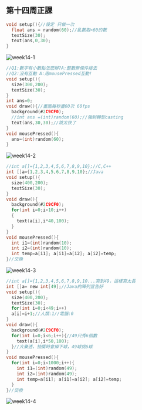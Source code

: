 ## 第十四周正課

```c
void setup(){//設定 只做一次
  float ans = random(60);//亂數取<60的數
  textSize(30);
  text(ans,0,30);
}
```
![week14-1](https://user-images.githubusercontent.com/71545492/119921479-a773f880-bfa0-11eb-90f0-79c0d9923b94.png)


```c
//Q1:數字有小數點怎麼辦?A:整數無條件捨去
//Q2:沒有互動 A:用mousePressed互動!
void setup(){
  size(300,200);
  textSize(30);
}
int ans=0;
void draw(){//畫圖每秒畫60次 60fps
  background(#2C9CF0);
  //int ans =(int)random(60);//強制轉型casting
  text(ans,30,30);//跳太快了
}
void mousePressed(){
  ans=(int)random(60);
}
```
![week14-2](https://user-images.githubusercontent.com/71545492/119921486-aba01600-bfa0-11eb-92a6-6c47cd3b2126.png)


```c
//int a[]={1,2,3,4,5,6,7,8,9,10};//C,C++
int []a={1,2,3,4,5,6,7,8,9,10};//Java
void setup(){
  size(400,200);
  textSize(30);
}
void draw(){
  background(#2C9CF0);
  for(int i=0;i<10;i++)
  {
    text(a[i],i*40,100);
  }
}
void mousePressed(){
  int i1=(int)random(10);
  int i2=(int)random(10);
  int temp=a[i1]; a[i1]=a[i2]; a[i2]=temp;
}//交換
```
![week14-3](https://user-images.githubusercontent.com/71545492/119924372-09832c80-bfa6-11eb-9fd5-02e6d676e9cc.png)


```c
//int a[]={1,2,3,4,5,6,7,8,9,10...寫到49，這樣寫太長
int []a= new int[49];//Java的陣列宣告好
void setup(){
  size(400,200);
  textSize(30);
  for(int i=0;i<49;i++)
  a[i]=i+1;//人類:1//電腦:0
}
void draw(){
  background(#2C9CF0);
  for(int i=0;i<6;i++){//49只秀6個數
    text(a[i],i*50,100);
  }//大樂透，抽獎時會掉下球，49球挑6球
}
void mousePressed(){
  for(int i=0;i<1000;i++){
    int i1=(int)random(49);
    int i2=(int)random(49);
    int temp=a[i1]; a[i1]=a[i2]; a[i2]=temp;
  }
}//交換
```
![week14-4](https://user-images.githubusercontent.com/71545492/119924343-fec89780-bfa5-11eb-956e-f62aa6fbb923.png)
